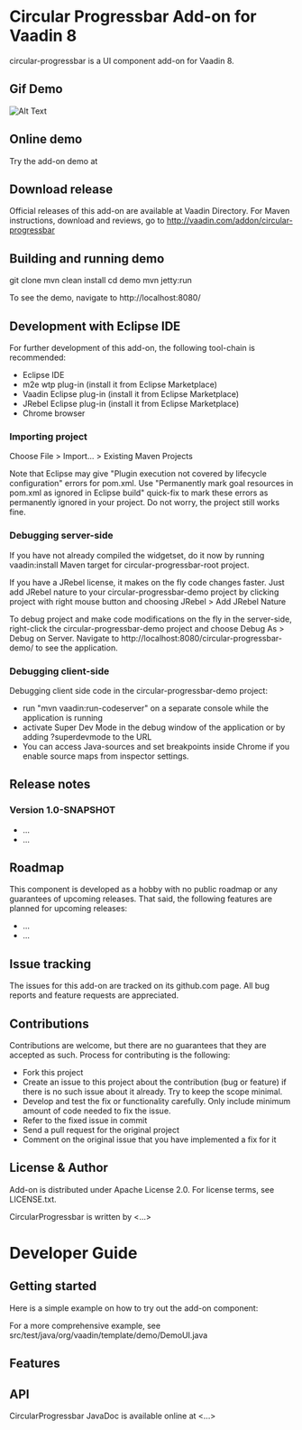 # Circular Progressbar Add-on for Vaadin 8

circular-progressbar is a UI component add-on for Vaadin 8.

## Gif Demo

![Alt Text](https://github.com/appreciated/blob/blob/master/progress-bar-demo.gif)

## Online demo

Try the add-on demo at <url of the online demo>

## Download release

Official releases of this add-on are available at Vaadin Directory. For Maven instructions, download and reviews, go to http://vaadin.com/addon/circular-progressbar

## Building and running demo

git clone <url of the CircularProgressbar repository>
mvn clean install
cd demo
mvn jetty:run

To see the demo, navigate to http://localhost:8080/

## Development with Eclipse IDE

For further development of this add-on, the following tool-chain is recommended:
- Eclipse IDE
- m2e wtp plug-in (install it from Eclipse Marketplace)
- Vaadin Eclipse plug-in (install it from Eclipse Marketplace)
- JRebel Eclipse plug-in (install it from Eclipse Marketplace)
- Chrome browser

### Importing project

Choose File > Import... > Existing Maven Projects

Note that Eclipse may give "Plugin execution not covered by lifecycle configuration" errors for pom.xml. Use "Permanently mark goal resources in pom.xml as ignored in Eclipse build" quick-fix to mark these errors as permanently ignored in your project. Do not worry, the project still works fine. 

### Debugging server-side

If you have not already compiled the widgetset, do it now by running vaadin:install Maven target for circular-progressbar-root project.

If you have a JRebel license, it makes on the fly code changes faster. Just add JRebel nature to your circular-progressbar-demo project by clicking project with right mouse button and choosing JRebel > Add JRebel Nature

To debug project and make code modifications on the fly in the server-side, right-click the circular-progressbar-demo project and choose Debug As > Debug on Server. Navigate to http://localhost:8080/circular-progressbar-demo/ to see the application.

### Debugging client-side

Debugging client side code in the circular-progressbar-demo project:
  - run "mvn vaadin:run-codeserver" on a separate console while the application is running
  - activate Super Dev Mode in the debug window of the application or by adding ?superdevmode to the URL
  - You can access Java-sources and set breakpoints inside Chrome if you enable source maps from inspector settings.
 
## Release notes

### Version 1.0-SNAPSHOT
- ...
- ...

## Roadmap

This component is developed as a hobby with no public roadmap or any guarantees of upcoming releases. That said, the following features are planned for upcoming releases:
- ...
- ...

## Issue tracking

The issues for this add-on are tracked on its github.com page. All bug reports and feature requests are appreciated. 

## Contributions

Contributions are welcome, but there are no guarantees that they are accepted as such. Process for contributing is the following:
- Fork this project
- Create an issue to this project about the contribution (bug or feature) if there is no such issue about it already. Try to keep the scope minimal.
- Develop and test the fix or functionality carefully. Only include minimum amount of code needed to fix the issue.
- Refer to the fixed issue in commit
- Send a pull request for the original project
- Comment on the original issue that you have implemented a fix for it

## License & Author

Add-on is distributed under Apache License 2.0. For license terms, see LICENSE.txt.

CircularProgressbar is written by <...>

# Developer Guide

## Getting started

Here is a simple example on how to try out the add-on component:

For a more comprehensive example, see src/test/java/org/vaadin/template/demo/DemoUI.java

## Features

## API

CircularProgressbar JavaDoc is available online at <...>
